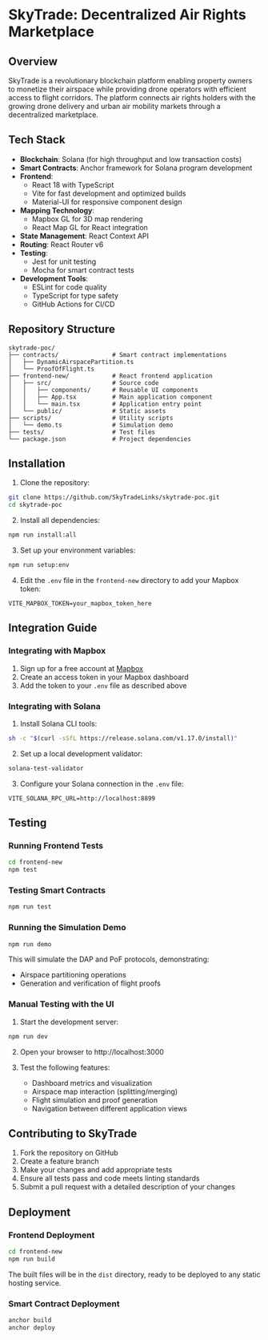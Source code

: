 # SkyTrade: Decentralized Air Rights Marketplace

## Overview

SkyTrade is a revolutionary blockchain platform enabling property owners to monetize their airspace while providing drone operators with efficient access to flight corridors. The platform connects air rights holders with the growing drone delivery and urban air mobility markets through a decentralized marketplace.

## Tech Stack

- **Blockchain**: Solana (for high throughput and low transaction costs)
- **Smart Contracts**: Anchor framework for Solana program development
- **Frontend**: 
  - React 18 with TypeScript
  - Vite for fast development and optimized builds
  - Material-UI for responsive component design
- **Mapping Technology**:
  - Mapbox GL for 3D map rendering
  - React Map GL for React integration
- **State Management**: React Context API
- **Routing**: React Router v6
- **Testing**: 
  - Jest for unit testing
  - Mocha for smart contract tests
- **Development Tools**:
  - ESLint for code quality
  - TypeScript for type safety
  - GitHub Actions for CI/CD

## Repository Structure

```
skytrade-poc/
├── contracts/               # Smart contract implementations
│   ├── DynamicAirspacePartition.ts
│   └── ProofOfFlight.ts
├── frontend-new/            # React frontend application
│   ├── src/                 # Source code
│   │   ├── components/      # Reusable UI components
│   │   ├── App.tsx          # Main application component
│   │   └── main.tsx         # Application entry point
│   └── public/              # Static assets
├── scripts/                 # Utility scripts
│   └── demo.ts              # Simulation demo
├── tests/                   # Test files
└── package.json             # Project dependencies
```

## Installation

1. Clone the repository:
```bash
git clone https://github.com/SkyTradeLinks/skytrade-poc.git
cd skytrade-poc
```

2. Install all dependencies:
```bash
npm run install:all
```

3. Set up your environment variables:
```bash
npm run setup:env
```

4. Edit the `.env` file in the `frontend-new` directory to add your Mapbox token:
```
VITE_MAPBOX_TOKEN=your_mapbox_token_here
```

## Integration Guide

### Integrating with Mapbox

1. Sign up for a free account at [Mapbox](https://www.mapbox.com/)
2. Create an access token in your Mapbox dashboard
3. Add the token to your `.env` file as described above

### Integrating with Solana

1. Install Solana CLI tools:
```bash
sh -c "$(curl -sSfL https://release.solana.com/v1.17.0/install)"
```

2. Set up a local development validator:
```bash
solana-test-validator
```

3. Configure your Solana connection in the `.env` file:
```
VITE_SOLANA_RPC_URL=http://localhost:8899
```

## Testing

### Running Frontend Tests

```bash
cd frontend-new
npm test
```

### Testing Smart Contracts

```bash
npm run test
```

### Running the Simulation Demo

```bash
npm run demo
```

This will simulate the DAP and PoF protocols, demonstrating:
- Airspace partitioning operations
- Generation and verification of flight proofs

### Manual Testing with the UI

1. Start the development server:
```bash
npm run dev
```

2. Open your browser to http://localhost:3000

3. Test the following features:
   - Dashboard metrics and visualization
   - Airspace map interaction (splitting/merging)
   - Flight simulation and proof generation
   - Navigation between different application views

## Contributing to SkyTrade

1. Fork the repository on GitHub
2. Create a feature branch
3. Make your changes and add appropriate tests
4. Ensure all tests pass and code meets linting standards
5. Submit a pull request with a detailed description of your changes

## Deployment

### Frontend Deployment

```bash
cd frontend-new
npm run build
```

The built files will be in the `dist` directory, ready to be deployed to any static hosting service.

### Smart Contract Deployment

```bash
anchor build
anchor deploy
```
